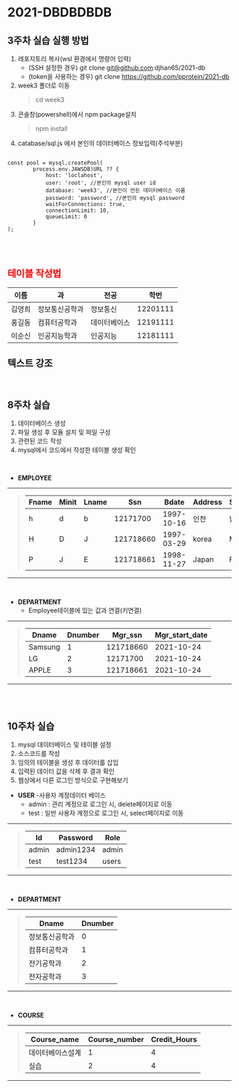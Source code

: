 # 2021-DBDBDBDB

## 3주차 실습 실행 방법
1. 레포지토리 복사(wsl 환경에서 명령어 입력)
    - (SSH 설정한 경우) git clone git@github.com:djhan65/2021-db
    - (token을 사용하는 경우) git clone https://github.com/pprotein/2021-db
2. week3 폴더로 이동    
    > cd week3
3. 콘솔창(powershell)에서 npm package설치
    > npm install
4. catabase/sql.js 에서 본인의 데이터베이스 정보입력(주석부분)
<pre>
<code>
const pool = mysql.createPool(
        process.env.JAWSDB)URL ?? {
            host: 'loclahost',
            user: 'root', //본인의 mysql user id
            database: 'week3', //본인이 만든 데이터베이스 이름
            password: 'password', //본인의 mysql password
            waitForConnections: true,
            connectionLimit: 10,
            queueLimit: 0
        }
);
</code>
</pre>

 <br>

 ## <span style="color:red">테이블 작성법</span>

 이름|과|전공|학번
 ---|---|---|---|
 김영희|정보통신공학과|정보통신|12201111|
 홍길동|컴퓨터공학과|데이터베이스|12191111|
 이순신|인공지능학과|인공지능|12181111|

 ## 텍스트 강조

<br>

## 8주차 실습
1. 데이터베이스 생성 
2. 파일 생성 후 모듈 설치 및 파일 구성
3. 관련된 코드 작성
4. mysql에서 코드에서 작성한 테이블 생성 확인

<br>

- **EMPLOYEE**

***
>Fname|Minit|Lname|Ssn|Bdate|Address|Sex|Salary|Super_ssn|Dno
>---|---|---|---|---|---|---|---|---|---|
>h|d|b|12171700|1997-10-16|인천|남|1000|NULL|1
>H|D|J|121718660|1997-03-29|korea|M|1000|121718660|1
>P|J|E|121718661|1998-11-27|Japan|F|100|12171700|2

***

<br>

- **DEPARTMENT**
    - Employee테이블에 있는 값과 연결(키연결)

***
>Dname|Dnumber|Mgr_ssn|Mgr_start_date
>---|---|---|---|
>Samsung|1|121718660|2021-10-24
>LG|2|12171700|2021-10-24
>APPLE|3|121718661|2021-10-24
***

<br>
<br>

## 10주차 실습
1. mysql 데이터베이스 및 테이블 설정
2. 소스코드를 작성
3. 임의의 테이블을 생성 후 데이터를 삽입
4. 입력된 데이터 값을 삭제 후 결과 확인
5. 웹상에서 다른 로그인 방식으로 구현해보기

- **USER**
    -사용자 계정데이터 베이스
    - admin : 관리 계정으로 로그인 시, delete페이지로 이동
    - test : 일반 사용자 계정으로 로그인 시,
    select페이지로 이동

***
>Id|Password|Role
>---|---|---|
>admin|admin1234|admin
>test|test1234|users
***

<br>

- **DEPARTMENT**

***
>Dname|Dnumber
>---|---|
>정보통신공학과|0
>컴퓨터공학과|1
>전기공학과|2
>전자공학과|3
***

<br>

- **COURSE**

***
>Course_name|Course_number|Credit_Hours
>---|---|---|
>데이터베이스설계|1|4
>실습|2|4
***

